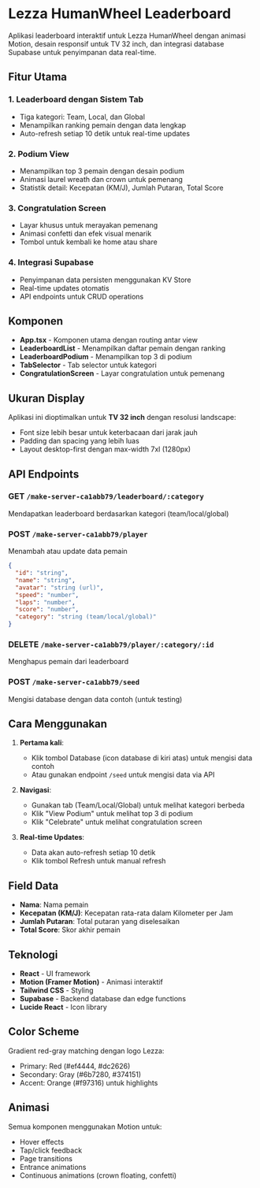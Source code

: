 # Lezza HumanWheel Leaderboard

Aplikasi leaderboard interaktif untuk Lezza HumanWheel dengan animasi Motion, desain responsif untuk TV 32 inch, dan integrasi database Supabase untuk penyimpanan data real-time.

## Fitur Utama

### 1. **Leaderboard dengan Sistem Tab**
- Tiga kategori: Team, Local, dan Global
- Menampilkan ranking pemain dengan data lengkap
- Auto-refresh setiap 10 detik untuk real-time updates

### 2. **Podium View**
- Menampilkan top 3 pemain dengan desain podium
- Animasi laurel wreath dan crown untuk pemenang
- Statistik detail: Kecepatan (KM/J), Jumlah Putaran, Total Score

### 3. **Congratulation Screen**
- Layar khusus untuk merayakan pemenang
- Animasi confetti dan efek visual menarik
- Tombol untuk kembali ke home atau share

### 4. **Integrasi Supabase**
- Penyimpanan data persisten menggunakan KV Store
- Real-time updates otomatis
- API endpoints untuk CRUD operations

## Komponen

- **App.tsx** - Komponen utama dengan routing antar view
- **LeaderboardList** - Menampilkan daftar pemain dengan ranking
- **LeaderboardPodium** - Menampilkan top 3 di podium
- **TabSelector** - Tab selector untuk kategori
- **CongratulationScreen** - Layar congratulation untuk pemenang

## Ukuran Display

Aplikasi ini dioptimalkan untuk **TV 32 inch** dengan resolusi landscape:
- Font size lebih besar untuk keterbacaan dari jarak jauh
- Padding dan spacing yang lebih luas
- Layout desktop-first dengan max-width 7xl (1280px)

## API Endpoints

### GET `/make-server-ca1abb79/leaderboard/:category`
Mendapatkan leaderboard berdasarkan kategori (team/local/global)

### POST `/make-server-ca1abb79/player`
Menambah atau update data pemain
```json
{
  "id": "string",
  "name": "string",
  "avatar": "string (url)",
  "speed": "number",
  "laps": "number",
  "score": "number",
  "category": "string (team/local/global)"
}
```

### DELETE `/make-server-ca1abb79/player/:category/:id`
Menghapus pemain dari leaderboard

### POST `/make-server-ca1abb79/seed`
Mengisi database dengan data contoh (untuk testing)

## Cara Menggunakan

1. **Pertama kali**:
   - Klik tombol Database (icon database di kiri atas) untuk mengisi data contoh
   - Atau gunakan endpoint `/seed` untuk mengisi data via API

2. **Navigasi**:
   - Gunakan tab (Team/Local/Global) untuk melihat kategori berbeda
   - Klik "View Podium" untuk melihat top 3 di podium
   - Klik "Celebrate" untuk melihat congratulation screen

3. **Real-time Updates**:
   - Data akan auto-refresh setiap 10 detik
   - Klik tombol Refresh untuk manual refresh

## Field Data

- **Nama**: Nama pemain
- **Kecepatan (KM/J)**: Kecepatan rata-rata dalam Kilometer per Jam
- **Jumlah Putaran**: Total putaran yang diselesaikan
- **Total Score**: Skor akhir pemain

## Teknologi

- **React** - UI framework
- **Motion (Framer Motion)** - Animasi interaktif
- **Tailwind CSS** - Styling
- **Supabase** - Backend database dan edge functions
- **Lucide React** - Icon library

## Color Scheme

Gradient red-gray matching dengan logo Lezza:
- Primary: Red (#ef4444, #dc2626)
- Secondary: Gray (#6b7280, #374151)
- Accent: Orange (#f97316) untuk highlights

## Animasi

Semua komponen menggunakan Motion untuk:
- Hover effects
- Tap/click feedback
- Page transitions
- Entrance animations
- Continuous animations (crown floating, confetti)
